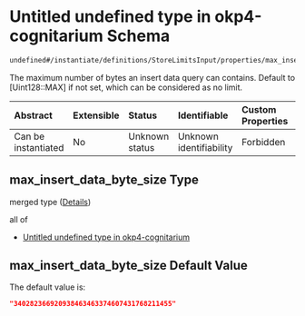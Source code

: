 # Untitled undefined type in okp4-cognitarium Schema

```txt
undefined#/instantiate/definitions/StoreLimitsInput/properties/max_insert_data_byte_size
```

The maximum number of bytes an insert data query can contains. Default to \[Uint128::MAX] if not set, which can be considered as no limit.

| Abstract            | Extensible | Status         | Identifiable            | Custom Properties | Additional Properties | Access Restrictions | Defined In                                                                     |
| :------------------ | :--------- | :------------- | :---------------------- | :---------------- | :-------------------- | :------------------ | :----------------------------------------------------------------------------- |
| Can be instantiated | No         | Unknown status | Unknown identifiability | Forbidden         | Allowed               | none                | [okp4-cognitarium.json\*](schema/okp4-cognitarium.json "open original schema") |

## max\_insert\_data\_byte\_size Type

merged type ([Details](okp4-cognitarium-instantiatemsg-definitions-storelimitsinput-properties-max_insert_data_byte_size.md))

all of

*   [Untitled undefined type in okp4-cognitarium](okp4-cognitarium-instantiatemsg-definitions-storelimitsinput-properties-max_insert_data_byte_size-allof-0.md "check type definition")

## max\_insert\_data\_byte\_size Default Value

The default value is:

```json
"340282366920938463463374607431768211455"
```
